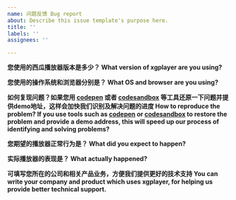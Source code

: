 ```yaml
---
name: 问题反馈 Bug report
about: Describe this issue template's purpose here.
title: ''
labels: ''
assignees: ''

---
```


**您使用的西瓜播放器版本是多少？ What version of xgplayer are you using?**


**您使用的操作系统和浏览器分别是？ What OS and browser are you using?**


**如何复现问题？如果您用 [codepen](https://codepen.io/) 或者 [codesandbox](https://codesandbox.io/) 等工具还原一下问题并提供demo地址，这样会加快我们识别及解决问题的进度 How to reproduce the problem? If you use tools such as [codepen](https://codepen.io/) or [codesandbox](https://codesandbox.io/) to restore the problem and provide a demo address, this will speed up our process of identifying and solving problems?**



**您期望的播放器正常行为是？ What did you expect to happen?**


**实际播放器的表现是？ What actually happened?**


**可填写您所在的公司和相关产品业务，方便我们提供更好的技术支持 You can write your company and product which uses xgplayer,  for helping us provide better technical support.**
